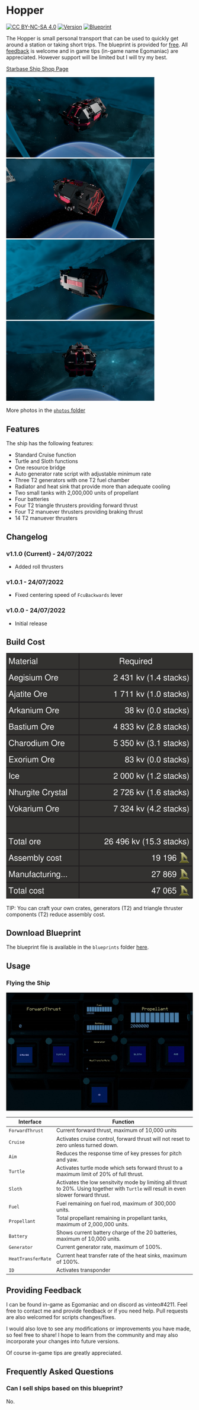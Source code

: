 # Hopper

[![CC BY-NC-SA 4.0](https://img.shields.io/badge/License-CC%20BY--NC--SA%204.0-lightgrey.svg)](http://creativecommons.org/licenses/by-nc-sa/4.0/)
[![Version](https://img.shields.io/static/v1?label=Version&message=1.1.0&color=blue)](#changelog)
[![Blueprint](https://img.shields.io/static/v1?label=Blueprint&message=Free%20Download&color=brightgreen)](#download-blueprint)

The Hopper is small personal transport that can be used to quickly get around a station or taking short trips.
The blueprint is provided for [free](#download-blueprint). All [feedback](#providing-feedback) is welcome and in game tips (in-game name Egomaniac) are appreciated. However support will be limited but I will try my best.

[Starbase Ship Shop Page](https://sb-creators.org/makers/Egomaniac/ship/%5BFREE%5D%20Hopper)

<img src="photos/20220724201746_1.jpg" alt="Hopper" width="400" /> <img src="photos/20220724201806_1.jpg" alt="Hopper" width="400" /> <img src="photos/20220724173314_1.jpg" alt="Hopper" width="400" />
<img src="photos/20220724201752_1.jpg" alt="Hopper" width="400" />

More photos in the [`photos` folder](photos)

## Features

The ship has the following features:

- Standard Cruise function
- Turtle and Sloth functions
- One resource bridge
- Auto generator rate script with adjustable minimum rate
- Three T2 generators with one T2 fuel chamber
- Radiator and heat sink that provide more than adequate cooling
- Two small tanks with 2,000,000 units of propellant
- Four batteries
- Four T2 triangle thrusters providing forward thrust
- Four T2 manuever thrusters providing braking thrust
- 14 T2 manuever thrusters

## Changelog

### v1.1.0 (Current) - 24/07/2022

- Added roll thrusters

### v1.0.1 - 24/07/2022

- Fixed centering speed of `FcuBackwards` lever

### v1.0.0 - 24/07/2022

- Initial release

## Build Cost

![Ship Build Cost](images/build_cost.png)

TIP: You can craft your own crates, generators (T2) and triangle thruster components (T2) reduce assembly cost.

## Download Blueprint

The blueprint file is available in the `blueprints` folder [here](https://github.com/vinteo/starbase-ships/raw/main/hopper/blueprints/hopper.fbe).

## Usage

### Flying the Ship

![Pilot Console](images/pilot_console.jpg)

| Interface | Function |
|---|---|
| `ForwardThrust` | Current forward thrust, maximum of 10,000 units |
| `Cruise` | Activates cruise control, forward thrust will not reset to zero unless turned down. |
| `Aim` | Reduces the response time of key presses for pitch and yaw. |
| `Turtle` | Activates turtle mode which sets forward thrust to a maximum limit of 20% of full thrust. |
| `Sloth` | Activates the low sensitvity mode by limiting all thrust to 20%. Using together with `Turtle` will result in even slower forward thrust. |
| `Fuel` | Fuel remaining on fuel rod, maximum of 300,000 units. |
| `Propellant` | Total propellant remaining in propellant tanks, maximum of 2,000,000 units. |
| `Battery` | Shows current battery charge of the 20 batteries, maximum of 10,000 units. |
| `Generator` | Current generator rate, maximum of 100%. |
| `HeatTransferRate` | Current heat transfer rate of the heat sinks, maximum of 100%. |
| `ID` | Activates transponder |

## Providing Feedback

I can be found in-game as Egomaniac and on discord as vinteo#4211. Feel free to contact me and provide feedback or if you need help. Pull requests are also welcomed for scripts changes/fixes.

I would also love to see any modifications or improvements you have made, so feel free to share! I hope to learn from the community and may also incorporate your changes into future versions.

Of course in-game tips are greatly appreciated.

## Frequently Asked Questions

### Can I sell ships based on this blueprint?

No.
